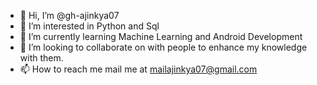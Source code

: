 - 👋 Hi, I’m @gh-ajinkya07
- 👀 I’m interested in Python and Sql
- 🌱 I’m currently learning Machine Learning and Android Development
- 💞️ I’m looking to collaborate on with people to enhance my knowledge with them.
- 📫 How to reach me mail me at mailajinkya07@gmail.com

<!---
gh-ajinkya07/gh-ajinkya07 is a ✨ special ✨ repository because its `README.md` (this file) appears on your GitHub profile.
You can click the Preview link to take a look at your changes.
--->
